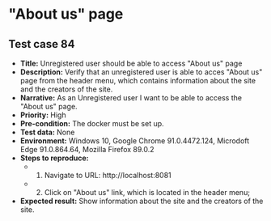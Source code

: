 # **"About us" page**

## Test case 84

* **Title:** Unregistered user should be able to access "About us" page
* **Description:** Verify that an unregistered user is able to acces "About us" page from the header menu, which contains information about the site and the creators of the site.
* **Narrative:** As an Unregistered user I want to be able to access the "About us" page.
* **Priority:** High
* **Pre-condition:** The docker must be set up. 
* **Test data:** None
* **Environment:** Windows 10, Google Chrome 91.0.4472.124, Microdoft Edge 91.0.864.64, Mozilla Firefox 89.0.2
* **Steps to reproduce:** 
   * 1. Navigate to URL: http://localhost:8081
   * 2. Click on "About us" link, which is located in the header menu;
* **Expected result:** Show information about the site and the creators of the site.

